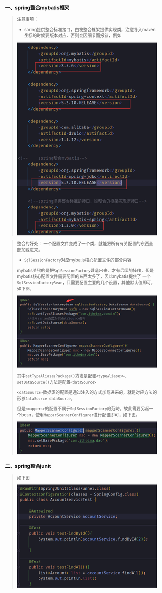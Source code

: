 ### 一、spring整合mybatis框架

> 注意事项：
> - spring提供整合标准接口，由被整合框架提供实现类，注意导入maven坐标的时候要版本对应，否则会因细节而报错，例如
> 
> <img src="src/main/resources/img/1.png"> 

> 整合的好处：
> 一个配置文件变成了一个类，就能把所有有关配置的东西全部加载进来。
> 
> - `SqlSessionFactory`对应mybatis核心配置文件的部分内容
> 
> mybatis关键的是把`SqlSessionFactory`建造出来，才有后续的操作，但是mybatis核心配置文件需要配置的东西太多了，因此mybatis提供了
> 一个`SqlSessionFactoryBean`，只需要配置主要的几个设置，其他默认值即可，如下图。
> 
> <img src="src/main/resources/img/2.png"> 
> 
> 其中`setTypeAliasesPackage()`方法是配置`<typeAliases>`、`setDataSource()`方法是配置`<dataSource>`
> 
> `<dataSource>`数据源的配置是通过注入的方式加载进来的，就是对应方法的形参`DataSource dataSource`。
> 
> 但是`<mappers>`的配置不属于`SqlSessionFactory`的范畴，故此需要另起一个bean，使用`MapperScannerConfigurer`进行配置即可，如下图。
>
> <img src="src/main/resources/img/3.png"> 

### 二、spring整合junit

> 如下图
> 
> <img src="src/main/resources/img/4.png"> 

